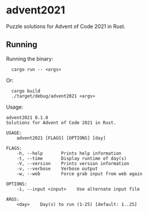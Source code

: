 # advent2021
Puzzle solutions for Advent of Code 2021 in Rust.

## Running

Running the binary:

```
  cargo run -- <args>
```

Or:

```
  cargo build
  ./target/debug/advent2021 <args>
```

Usage:

```
advent2021 0.1.0
Solutions for Advent of Code 2021 in Rust.

USAGE:
    advent2021 [FLAGS] [OPTIONS] [day]

FLAGS:
    -h, --help       Prints help information
    -t, --time       Display runtime of day(s)
    -V, --version    Prints version information
    -v, --verbose    Verbose output
    -w, --web        Force grab input from web again

OPTIONS:
    -i, --input <input>    Use alternate input file

ARGS:
    <day>    Day(s) to run (1-25) [default: 1..25]
```

